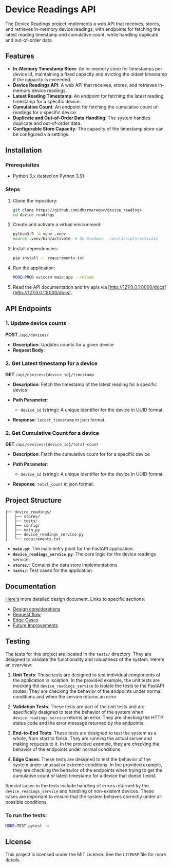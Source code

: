 # Device Readings API

The Device Readings project implements a web API that receives, stores, and retrieves in-memory device readings, with endpoints for fetching the latest reading timestamp and cumulative count, while handling duplicate and out-of-order data.

## Features

- **In-Memory Timestamp Store**: An in-memory store for timestamps per device id, maintaining a fixed capacity and evicting the oldest timestamp if the capacity is exceeded.
- **Device Readings API**: A web API that receives, stores, and retrieves in-memory device readings.
- **Latest Reading Timestamp**: An endpoint for fetching the latest reading timestamp for a specific device.
- **Cumulative Count**: An endpoint for fetching the cumulative count of readings for a specific device.
- **Duplicate and Out-of-Order Data Handling**: The system handles duplicate and out-of-order data.
- **Configurable Store Capacity**: The capacity of the timestamp store can be configured via settings.

## Installation

### Prerequisites

- Python 3.x (tested on Python 3.9)

### Steps

1. Clone the repository:
   ```bash
   git clone https://github.com/dharmaraopv/device_readings
   cd device_readings
   ```

2. Create and activate a virtual environment:
   ```bash
   python3.9 -m venv .venv
   source .venv/bin/activate  # On Windows: .venv\Scripts\activate
   ```

3. Install dependencies:
   ```bash
   pip install -r requirements.txt
   ```

6. Run the application:
    ```bash
   MODE=PROD uvicorn main:app --reload
    ```
   
7. Read the API documentation and try apis via [http://127.0.0.1:8000/docs](http://127.0.0.1:8000/docs).

## API Endpoints

### 1. Update device counts

**POST** `/api/devices/`

- **Description**: Updates counts for a given device
- **Request Body**: 
  

### 2. Get Latest timestamp for a device

**GET** `/api/devices/{device_id}/timestamp`

- **Description**: Fetch the timestamp of the latest reading for a specific device
- **Path Parameter**:
  - `device_id` (string): A unique identifier for the device in UUID format.
  
- **Response**: `latest_timestamp` in json format.

### 2. Get Cumulative Count for a device

**GET** `/api/devices/{device_id}/total-count`

- **Description**: Fetch the cumulative count for for a specific device
- **Path Parameter**:
  - `device_id` (string): A unique identifier for the device in UUID format.
  
- **Response**: `total_count` in json format.


## Project Structure

```plaintext
├── device_readings/
│   ├── stores/
│   ├── tests/
│   ├── config/
│   ├── main.py
│   ├── device_readings_service.py
│   └── requirements.txt
```

- **`main.py`**: The main entry point for the FastAPI application.
- **`device_readings_service.py`**: The core logic for the device readings service.
- **`stores/`**: Contains the data store implementations.
- **`tests/`**: Test cases for the application.

## Documentation
[Here's](https://dharmapv.notion.site/Design-Document-Device-Readings-Service-11b8ba76658780918c4cede1a7decd0a?pvs=4) more detailed design document.
Links to specific sections:
* [Design considerations]()
* [Request flow]()
* [Edge Cases]()
* [Future Improvements]()

## Testing
The tests for this project are located in the `tests/` directory. They are designed to validate the functionality and robustness of the system. Here's an overview:

1. **Unit Tests**: These tests are designed to test individual components of the application in isolation. In the provided example, the unit tests are mocking the `device_readings_service` to isolate the tests to the FastAPI routes. They are checking the behavior of the endpoints under normal conditions and when the service returns an error.

2. **Validation Tests**: These tests are part of the unit tests and are specifically designed to test the behavior of the system when `device_readings_service` returns an error. They are checking the HTTP status code and the error message returned by the endpoints.

3. **End-to-End Tests**: These tests are designed to test the system as a whole, from start to finish. They are running the actual server and making requests to it. In the provided example, they are checking the behavior of the endpoints under normal conditions.

4. **Edge Cases**: These tests are designed to test the behavior of the system under unusual or extreme conditions. In the provided example, they are checking the behavior of the endpoints when trying to get the cumulative count or latest timestamp for a device that doesn't exist.

Special cases in the tests include handling of errors returned by the `device_readings_service` and handling of non-existent devices. These cases are important to ensure that the system behaves correctly under all possible conditions.

### To run the tests:

```bash
MODE=TEST pytest -v
```

## License

This project is licensed under the MIT License. See the `LICENSE` file for more details.


